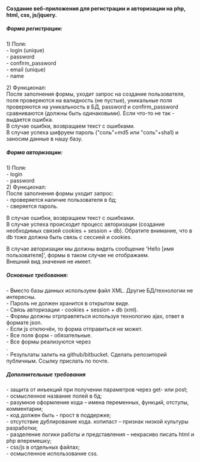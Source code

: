 <h4>Создание веб-приложения для регистрации и авторизации на php, html, css, js/jquery.</h4>

<p><h5>Форма регистрации:</h5>
    1) Поля:</br>
     - login (unique)</br>
     - password</br>
     - confirm_password</br>
     - email (unique)</br>
     - name
</p><p>
    2) Функционал:</br>
    После заполнения формы, уходит запрос на создание пользователя, поля проверяются на валидность (не пустые), уникальные поля проверяются на уникальность в БД, password и confirm_password сравниваются (должны быть одинаковыми). Если что-то не так - выдается ошибка.</br>
    В случае ошибки, возвращаем текст с ошибками.</br>
    В случае успеха шифруем пароль ("соль"+md5 или "соль"+sha1) и заносим данные в нашу базу.
</p><p>
<h5>Форма авторизации:</h5>
    1) Поля:</br>
        - login</br>
        - password</br>
    2) Функционал:</br>
    После заполнения формы уходит запрос:</br>
        - проверяется наличие пользователя в бд;</br>
        - сверяется пароль.
</p><p>
    В случае ошибки, возвращаем текст с ошибками.</br>
    В случае успеха происходит процесс авторизации (создание необходимых связей cookies + session + db). Обратите внимание, что в db тоже должна быть связь с сессией и cookies.
</p><p>
    В случае авторизации мы должны видеть сообщение 'Hello [имя пользователя]', формы в таком случае не отображаем.</br>
    Внешний вид значения не имеет.
</p><p>
<h5>Основные требования:</h5>
    - Вместо базы данных используем файл XML. Другие БД/технологии не интересны.</br>
    - Пароль не должен хранится в открытом виде.</br>
    - Связь авторизации  - cookies + session + db (xml).</br>
    - Формы должны отрправляться используя технологию ajax, ответ в формате json.</br>
    - Если js отключён, то форма отправиться не может.</br>
    - Все поля форм - обязательные.</br>
    - Все формы реализуются через <form>.</br>
    - Результаты залить на github/bitbucket. Сделать репозиторий публичным. Ссылку прислать по почте.
</p><p>
<h5>Дополнительные требования</h5>
    - защита от инъекций при получении параметров через get- или post;</br>
    - осмысленное название полей в бд;</br>
    - разумное оформление кода – имена переменных, функций, отступы, комментарии;</br>
    - код должен быть - прост в поддержке;</br>
    - отсутствие дублирование кода. копипаст – признак низкой культуры разработки;</br>
    - разделение логики работы и представления – некрасиво писать html и php вперемешку;</br>
    - css/js в отдельных файлах;</br>
    - осмысленное использование css.
    </p>
